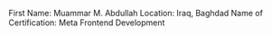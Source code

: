 First Name: Muammar M. Abdullah
Location: Iraq, Baghdad
Name of Certification: Meta Frontend Development
